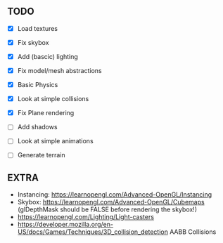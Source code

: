 ## TODO
- [X] Load textures
- [X] Fix skybox
- [X] Add (bascic) lighting 
- [X] Fix model/mesh abstractions
- [X] Basic Physics
- [X] Look at simple collisions
- [X] Fix Plane rendering
- [ ] Add shadows
- [ ] Look at simple animations
- [ ] Generate terrain


## EXTRA
* Instancing: https://learnopengl.com/Advanced-OpenGL/Instancing
* Skybox: https://learnopengl.com/Advanced-OpenGL/Cubemaps (glDepthMask should be FALSE before rendering the skybox!)
* https://learnopengl.com/Lighting/Light-casters
* https://developer.mozilla.org/en-US/docs/Games/Techniques/3D_collision_detection AABB Collisions
